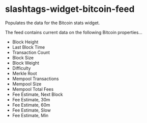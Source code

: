 # slashtags-widget-bitcoin-feed

Populates the data for the Bitcoin stats widget.

The feed contains current data on the following Bitcoin properties...

* Block Height
* Last Block Time
* Transaction Count
* Block Size
* Block Weight
* Difficulty
* Merkle Root
* Mempool Transactions
* Mempool Size
* Mempool Total Fees
* Fee Estimate, Next Block
* Fee Estimate, 30m
* Fee Estimate, 60m
* Fee Estimate, Slow
* Fee Estimate, Min

